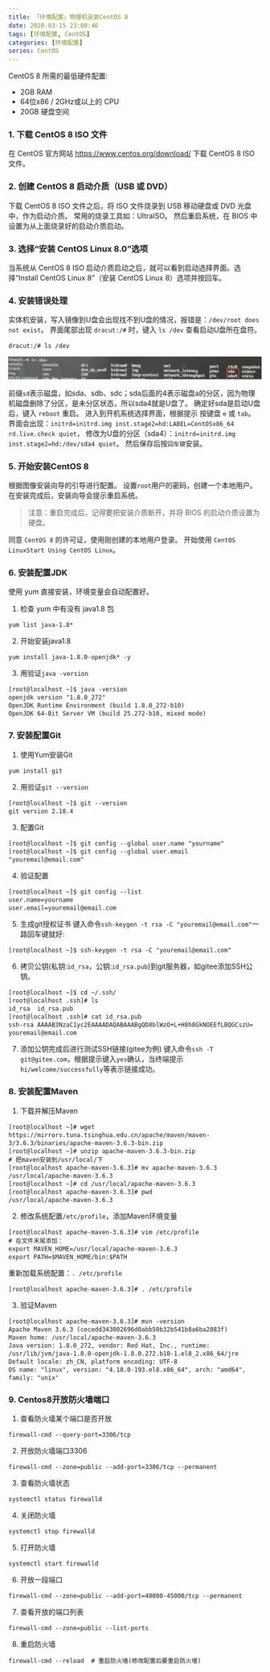 ```yaml
---
title: 「环境配置」物理机安装CentOS 8
date: 2020-03-15 23:08:46
tags: [环境配置, CentOS]
categories: [环境配置]
series: CentOS
---
```



CentOS 8 所需的最低硬件配置:
- 2GB RAM
- 64位x86 / 2GHz或以上的 CPU
- 20GB 硬盘空间
<!-- more -->

### 1. 下载 CentOS 8 ISO 文件
在 CentOS 官方网站 https://www.centos.org/download/ 下载 CentOS 8 ISO 文件。


### 2. 创建 CentOS 8 启动介质（USB 或 DVD）
下载 CentOS 8 ISO 文件之后，将 ISO 文件烧录到 USB 移动硬盘或 DVD 光盘中，作为启动介质。
常用的烧录工具如：UltraISO。
然后重启系统，在 BIOS 中设置为从上面烧录好的启动介质启动。


### 3. 选择“安装 CentOS Linux 8.0”选项
当系统从 CentOS 8 ISO 启动介质启动之后，就可以看到启动选择界面。选择“Install CentOS Linux 8”（安装 CentOS Linux 8）选项并按回车。


### 4. 安装错误处理
实体机安装，写入镜像到U盘会出现找不到U盘的情况，报错是：`/dev/root does not exist`。
界面尾部出现 `dracut:/#` 时，键入 `ls /dev` 查看启动U盘所在盘符。
``` shell
dracut:/# ls /dev
```
![](up-e46cee7c94277328598af51d821b95afaea.webp)

前缀`sd`表示磁盘，如sda、sdb、sdc；sda后面的4表示磁盘a的分区，因为物理机磁盘删除了分区，是未分区状态，所以sda4就是U盘了。
确定好sda是启动U盘后，键入 `reboot` 重启。
进入到开机系统选择界面，根据提示 按键盘 `e` 或 `tab`。
界面会出现：`initrd=initrd.img inst.stage2=hd:LABEL=CentOSx86_64 rd.live.check quiet`，
修改为U盘的分区（sda4）：`initrd=initrd.img inst.stage2=hd:/dev/sda4 quiet`。
然后保存后按`回车键`安装。


### 5. 开始安装CentOS 8
根据图像安装向导的引导进行配置。
设置`root`用户的密码，创建一个本地用户。
在安装完成后，安装向导会提示重启系统。
> 注意：重启完成后，记得要把安装介质断开，并将 BIOS 的启动介质设置为硬盘。

同意 `CentOS 8` 的许可证，使用刚创建的本地用户登录。
开始使用 `CentOS LinuxStart Using CentOS Linux`。


### 6. 安装配置JDK
使用 yum 直接安装，环境变量会自动配置好。
1. 检查 yum 中有没有 java1.8 包
``` shell
yum list java-1.8*
```

2. 开始安装java1.8
``` shell
yum install java-1.8.0-openjdk* -y
```

3. 用验证`java -version`
``` shell
[root@localhost ~]$ java -version
openjdk version "1.8.0_272"
OpenJDK Runtime Environment (build 1.8.0_272-b10)
OpenJDK 64-Bit Server VM (build 25.272-b10, mixed mode)
```


### 7. 安装配置Git
1. 使用Yum安装Git
``` shell
yum install git
```

2. 用验证`git --version`
``` shell
[root@localhost ~]$ git --version
git version 2.18.4
```

3. 配置Git
``` shell
[root@localhost ~]$ git config --global user.name "yourname"
[root@localhost ~]$ git config --global user.email "youremail@email.com"
```

4. 验证配置
``` shell
[root@localhost ~]$ git config --list
user.name=yourname
user.email=youremail@email.com
```

5. 生成git授权证书
   键入命令`ssh-keygen -t rsa -C "youremail@email.com"`一路回车键就好:
``` shell
[root@localhost ~]$ ssh-keygen -t rsa -C "youremail@email.com"
```

6. 拷贝公钥(私钥:`id_rsa`，公钥:`id_rsa.pub`)到git服务器，如gitee添加SSH公钥。
``` shell
[root@localhost ~]$ cd ~/.ssh/
[root@localhost .ssh]# ls
id_rsa  id_rsa.pub
[root@localhost .ssh]# cat id_rsa.pub
ssh-rsa AAAAB3NzaC1yc2EAAAADAQABAAABgQD8blWzO+L+H8h8GkNOEEfLBQGCszU= youremail@email.com
```

7. 添加公钥完成后进行测试SSH链接(gitee为例)
   键入命令`ssh -T git@gitee.com`，根据提示键入`yes`确认，当终端提示`hi/welcome/successfully`等表示链接成功。


### 8. 安装配置Maven
1. 下载并解压Maven
``` shell
[root@localhost ~]# wget https://mirrors.tuna.tsinghua.edu.cn/apache/maven/maven-3/3.6.3/binaries/apache-maven-3.6.3-bin.zip
[root@localhost ~]# unzip apache-maven-3.6.3-bin.zip
# 把maven安装到/usr/local/下
[root@localhost apache-maven-3.6.3]# mv apache-maven-3.6.3 /usr/local/apache-maven-3.6.3
[root@localhost ~]# cd /usr/local/apache-maven-3.6.3
[root@localhost apache-maven-3.6.3]# pwd
/usr/local/apache-maven-3.6.3
```

2. 修改系统配置`/etc/profile`，添加Maven环境变量
``` shell
[root@localhost apache-maven-3.6.3]# vim /etc/profile
# 在文件末尾添加：
export MAVEN_HOME=/usr/local/apache-maven-3.6.3
export PATH=$MAVEN_HOME/bin:$PATH
```

重新加载系统配置：`. /etc/profile`
``` shell
[root@localhost apache-maven-3.6.3]# . /etc/profile
```

3. 验证Maven
``` shell
[root@localhost apache-maven-3.6.3]# mvn -version
Apache Maven 3.6.3 (cecedd343002696d0abb50b32b541b8a6ba2883f)
Maven home: /usr/local/apache-maven-3.6.3
Java version: 1.8.0_272, vendor: Red Hat, Inc., runtime: /usr/lib/jvm/java-1.8.0-openjdk-1.8.0.272.b10-1.el8_2.x86_64/jre
Default locale: zh_CN, platform encoding: UTF-8
OS name: "linux", version: "4.18.0-193.el8.x86_64", arch: "amd64", family: "unix"
```

### 9. Centos8开放防火墙端口
1. 查看防火墙某个端口是否开放

``` shell
firewall-cmd --query-port=3306/tcp
```

2. 开放防火墙端口3306

``` shell
firewall-cmd --zone=public --add-port=3306/tcp --permanent
```

3. 查看防火墙状态

``` shell
systemctl status firewalld
```

4. 关闭防火墙

``` shell
systemctl stop firewalld
```

5. 打开防火墙

``` shell
systemctl start firewalld
```

6. 开放一段端口

``` shell
firewall-cmd --zone=public --add-port=40000-45000/tcp --permanent
```

7. 查看开放的端口列表

``` shell
firewall-cmd --zone=public --list-ports
```

8. 重启防火墙

``` shell
firewall-cmd --reload  # 重启防火墙(修改配置后要重启防火墙)
```
